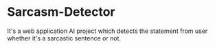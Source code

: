 # Sarcasm-Detector
It's a web application AI project which detects the statement from user whether it's a sarcastic sentence or not.
